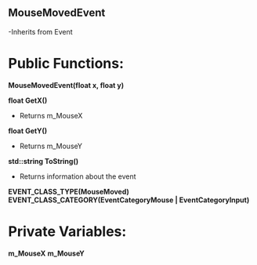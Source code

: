 ## MouseMovedEvent
-Inherits from Event

# Public Functions:
**MouseMovedEvent(float x, float y)**

**float GetX()**
- Returns m_MouseX

**float GetY()**
- Returns m_MouseY

**std::string ToString()**
- Returns information about the event

**EVENT_CLASS_TYPE(MouseMoved)**
**EVENT_CLASS_CATEGORY(EventCategoryMouse | EventCategoryInput)**

# Private Variables:
**m_MouseX**
**m_MouseY**